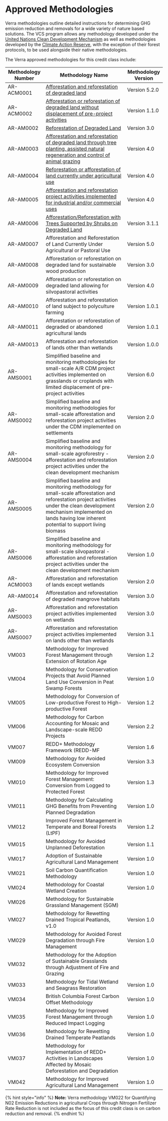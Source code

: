 # Approved Methodologies

Verra methodologies outline detailed instructions for determining GHG emission reduction and removals for a wide variety of nature based solutions. The VCS program allows any methodology developed under the [United Nations Clean Development Mechanism](https://unfccc.int) as well as methodologies developed by the [Climate Action Reserve](https://www.climateactionreserve.org), with the exception of their forest protocols, to be used alongside their native methodologies.

The Verra approved methodologies for this credit class include:&#x20;

| Methodology Number | Methodology Name                                                                                                                                                                                                                     | Methodology Version |
| ------------------ | ------------------------------------------------------------------------------------------------------------------------------------------------------------------------------------------------------------------------------------ | ------------------- |
| AR-ACM0001         | [Afforestation and reforestation of degraded land](https://cdm.unfccc.int/methodologies/DB/X4VOLW3Y7IJCH9WXSBXBC2Q0JKG9UZ)                                                                                                           | Version 5.2.0       |
| AR-ACM0002         | [Afforestation or reforestation of degraded land without displacement of pre-project activities](https://cdm.unfccc.int/methodologies/DB/OOH5AKLQDUYW6N3STD3LDH7EL9THD1)                                                             | Version 1.1.0       |
| AR-AM0002          | [Reforestation of Degraded Land](https://americancarbonregistry.org/carbon-accounting/standards-methodologies/afforestation-and-reforestation-of-degraded-lands)                                                                     | Version 3.0         |
| AR-AM0003          | [Afforestation and reforestation of degraded land through tree planting, assisted natural regeneration and control of animal grazing](https://cdm.unfccc.int/methodologies/DB/U3WW9YEC2X333WW8CPVQ6CGVY6IBPJ)                        |  Version 4.0        |
| AR-AM0004          | [Reforestation or afforestation of land currently under agricultural use](https://cdm.unfccc.int/methodologies/DB/S2OMSUTOWYOMLW75MPR0CG6SAKNG4Y)                                                                                    | Version 4.0         |
| AR-AM0005          | [Afforestation and reforestation project activities implemented for industrial and/or commercial uses](https://cdm.unfccc.int/methodologies/DB/QAM97WQWX94URIJXOJMTJFIS8KSE28)                                                       | Version 4.0         |
| AR-AM0006          | [Afforestation/Reforestation with Trees Supported by Shrubs on Degraded Land](https://cdm.unfccc.int/methodologies/DB/BHNYWRDFHU75CI2GSCETNYRBFWBMBS)                                                                                | Version 3.1.1       |
| AR-AM0007          | Afforestation and Reforestation of Land Currently Under Agricultural or Pastoral Use                                                                                                                                                 | Version 5.0         |
| AR-AM0008          | Afforestation or reforestation on degraded land for sustainable wood production                                                                                                                                                      | Version 3.0         |
| AR-AM0009          | Afforestation or reforestation on degraded land allowing for silvopastoral activities                                                                                                                                                | Version 4.0         |
| AR-AM0010          | Afforestation and reforestation of land subject to polyculture farming                                                                                                                                                               | Version 1.0.1       |
| AR-AM0011          | Afforestation or reforestation of degraded or abandoned agricultural lands                                                                                                                                                           | Version 1.0.1       |
| AR-AM0013          | Afforestation and reforestation of lands other than wetlands                                                                                                                                                                         | Version 1.0.0       |
| AR-AMS0001         | Simplified baseline and monitoring methodologies for small-scale A/R CDM project activities implemented on grasslands or croplands with limited displacement of pre-project activities                                               | Version 6.0         |
| AR-AMS0002         | Simplified baseline and monitoring methodologies for small-scale afforestation and reforestation project activities under the CDM implemented on settlements                                                                         | Version 2.0         |
| AR-AMS0004         | Simplified baseline and monitoring methodology for small-scale agroforestry - afforestation and reforestation project activities under the clean development mechanism                                                               | Version 2.0         |
| AR-AMS0005         | Simplified baseline and monitoring methodology for small-scale afforestation and reforestation project activities under the clean development mechanism implemented on lands having low inherent potential to support living biomass | Version 2.0         |
| AR-AMS0006         | Simplified baseline and monitoring methodology for small-scale silvopastoral - afforestation and reforestation project activities under the clean development mechanism                                                              | Version 1.0         |
| AR-ACM0003         | Afforestation and reforestation of lands except wetlands                                                                                                                                                                             | Version 2.0         |
| AR-AM0014          | Afforestation and reforestation of degraded mangrove habitats                                                                                                                                                                        | Version 3.0         |
| AR-AMS0003         | Afforestation and reforestation project activities implemented on wetlands                                                                                                                                                           | Version 3.0         |
| AR-AMS0007         | Afforestation and reforestation project activities implemented on lands other than wetlands                                                                                                                                          | Version 3.1         |
| VM003              | Methodology for Improved Forest Management through Extension of Rotation Age                                                                                                                                                         | Version 1.2         |
| VM004              | Methodology for Conservation Projects that Avoid Planned Land Use Conversion in Peat Swamp Forests                                                                                                                                   | Version 1.0         |
| VM005              | Methodology for Conversion of Low-productive Forest to High-productive Forest                                                                                                                                                        | Version 1.2         |
| VM006              | Methodology for Carbon Accounting for Mosaic and Landscape-scale REDD Projects                                                                                                                                                       | Version 2.2         |
| VM007              | REDD+ Methodology Framework (REDD-MF                                                                                                                                                                                                 | Version 1.6         |
| VM009              | Methodology for Avoided Ecosystem Conversion                                                                                                                                                                                         | Version 3.3         |
| VM010              | Methodology for Improved Forest Management: Conversion from Logged to Protected Forest                                                                                                                                               | Version 1.3         |
| VM011              | Methodology for Calculating GHG Benefits from Preventing Planned Degradation                                                                                                                                                         | Version 1.0         |
| VM012              | Improved Forest Management in Temperate and Boreal Forests (LtPF)                                                                                                                                                                    | Version 1.2         |
| VM015              | Methodology for Avoided Unplanned Deforestation                                                                                                                                                                                      | Version 1.1         |
| VM017              | Adoption of Sustainable Agricultural Land Management                                                                                                                                                                                 | Version 1.0         |
| VM021              | Soil Carbon Quantification Methodology                                                                                                                                                                                               | Version 1.0         |
| VM024              | Methodology for Coastal Wetland Creation                                                                                                                                                                                             | Version 1.0         |
| VM026              | Methodology for Sustainable Grassland Management (SGM)                                                                                                                                                                               |                     |
| VM027              | Methodology for Rewetting Drained Tropical Peatlands, v1.0                                                                                                                                                                           | Version 1.0         |
| VM029              | Methodology for Avoided Forest Degradation through Fire Management                                                                                                                                                                   | Version 1.0         |
| VM032              | Methodology for the Adoption of Sustainable Grasslands through Adjustment of Fire and Grazing                                                                                                                                        |                     |
| VM033              | Methodology for Tidal Wetland and Seagrass Restoration                                                                                                                                                                               | Version 1.0         |
| VM034              | British Columbia Forest Carbon Offset Methodology                                                                                                                                                                                    | Version 1.0         |
| VM035              | Methodology for Improved Forest Management through Reduced Impact Logging                                                                                                                                                            | Version 1.0         |
| VM036              | Methodology for Rewetting Drained Temperate Peatlands                                                                                                                                                                                | Version 1.0         |
| VM037              | Methodology for Implementation of REDD+ Activities in Landscapes Affected by Mosaic Deforestation and Degradation                                                                                                                    | Version 1.0         |
| VM042              | Methodology for Improved Agricultural Land Management                                                                                                                                                                                | Version 1.0         |



{% hint style="info" %}
**Note:** Verra methodology VM022 for Quantifying N02 Emission Reductions in agricultural Crops through Nitrogen Fertilizer Rate Reduction is not included as the focus of this credit class is on carbon reduction and removal.
{% endhint %}

